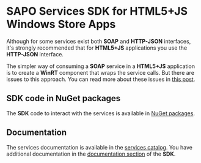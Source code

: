 # SAPO Services SDK for HTML5+JS Windows Store Apps #

Although for some services exist both **SOAP** and **HTTP-JSON** interfaces, it's strongly recommended that for **HTML5+JS** applications you use the **HTTP-JSON** interface.

The simpler way of consuming a **SOAP** service in a **HTML5+JS** application is to create a **WinRT** component that wraps the service calls. But there are issues to this approach. You can read more about these issues in [this post](http://social.msdn.microsoft.com/Forums/en-US/winappswithcsharp/thread/676f2908-48a7-413e-9340-caa22956363e).

## SDK code in NuGet packages ##

The **SDK** code to interact with the services is available in [NuGet packages](https://nuget.org/packages?q=sapo).

## Documentation ##
The services documentation is available in the [services catalog](https://store.services.sapo.pt/en/Catalog). You have additional documentation in the [documentation section](https://github.com/sapo/sapo-services-sdk/tree/master/Client-SDK/Documentation) of the **SDK**.
